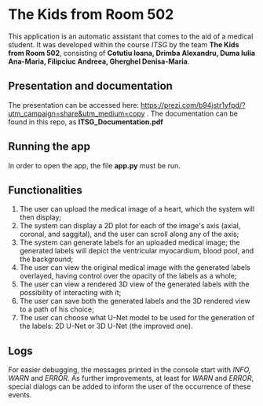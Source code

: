 # The Kids from Room 502

This application is an automatic assistant that 
comes to the aid of a medical student. It was developed within
the course _ITSG_ by the team __The Kids from Room 502__, 
consisting of __Cotutiu Ioana, Drimba Alexandru, Duma Iulia 
Ana-Maria, Filipciuc Andreea, Gherghel Denisa-Maria__.

## Presentation and documentation
The presentation can be accessed here: https://prezi.com/b94jstr1yfpd/?utm_campaign=share&utm_medium=copy .
The documentation can be found in this repo, as __ITSG_Documentation.pdf__

## Running the app
In order to open the app, the file __app.py__ must be run. 


## Functionalities
1. The user can upload the medical image of a heart, which the system will then display;
2. The system can display a 2D plot for each of the image's axis (axial, coronal, and saggital), and the user can scroll along any of the axis;
3. The system can generate labels for an uploaded medical image; the generated labels will depict the ventricular myocardium, blood pool, and the background;
4. The user can view the original medical image with the generated labels overlayed, having control over the opacity of the labels as a whole;
5. The user can view a rendered 3D view of the generated labels with the possibility of interacting with it;
6. The user can save both the generated labels and the 3D rendered view to a path of his choice;
7. The user can choose what U-Net model to be used for the generation of the
labels: 2D U-Net or 3D U-Net (the improved one).


## Logs
For easier debugging, the messages printed in the console start with 
_INFO, WARN_ and _ERROR_. As further improvements, at least for 
_WARN_ and _ERROR_, special dialogs can be added to inform the 
user of the occurrence of these events.
